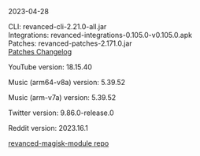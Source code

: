 2023-04-28
  
CLI: revanced-cli-2.21.0-all.jar  
Integrations: revanced-integrations-0.105.0-v0.105.0.apk  
Patches: revanced-patches-2.171.0.jar  
[Patches Changelog](https://github.com/revanced/revanced-patches/releases/tag/v2.171.0)  

YouTube version: 18.15.40  

Music (arm64-v8a) version: 5.39.52  

Music (arm-v7a) version: 5.39.52  

Twitter version: 9.86.0-release.0  

Reddit version: 2023.16.1  

[revanced-magisk-module repo](https://github.com/j-hc/revanced-magisk-module)
